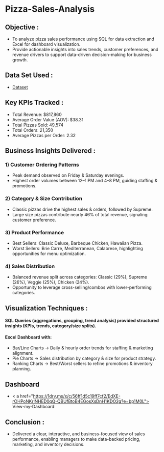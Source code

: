 # Pizza-Sales-Analysis

## Objective :
- To analyze pizza sales performance using SQL for data extraction and Excel for dashboard visualization.
- Provide actionable insights into sales trends, customer preferences, and revenue drivers to support data-driven decision-making for business growth.

## Data Set Used :
- <a href="https://1drv.ms/x/c/56ff1d5c19ff7cf2/EZ3SV_LQMRVEkUlDKDozKuoBoUzVIoiyefqaK7iHjyl4ag?e=NCjSMj">Dataset</a>

## Key KPIs Tracked :
- Total Revenue: $817,860
- Average Order Value (AOV): $38.31
- Total Pizzas Sold: 49,574
- Total Orders: 21,350
- Average Pizzas per Order: 2.32

## Business Insights Delivered : 
### 1) Customer Ordering Patterns
- Peak demand observed on Friday & Saturday evenings.
- Highest order volumes between 12–1 PM and 4–8 PM, guiding staffing & promotions.
### 2) Category & Size Contribution
- Classic pizzas drive the highest sales & orders, followed by Supreme.
- Large size pizzas contribute nearly 46% of total revenue, signaling customer preference.
### 3) Product Performance
- Best Sellers: Classic Deluxe, Barbeque Chicken, Hawaiian Pizza.
- Worst Sellers: Brie Carre, Mediterranean, Calabrese, highlighting opportunities for menu optimization.
### 4) Sales Distribution
- Balanced revenue split across categories: Classic (29%), Supreme (26%), Veggie (25%), Chicken (24%).
- Opportunity to leverage cross-selling/combos with lower-performing categories.

## Visualization Techniques :
#### SQL Queries (aggregations, grouping, trend analysis) provided structured insights (KPIs, trends, category/size splits).
#### Excel Dashboard with:
- Bar/Line Charts → Daily & hourly order trends for staffing & marketing alignment.
- Pie Charts → Sales distribution by category & size for product strategy.
- Ranking Charts → Best/Worst sellers to refine promotions & inventory planning.

## Dashboard
- < a href="https://1drv.ms/x/c/56ff1d5c19ff7cf2/EdXE-rOHPoNKrlNHED0qQ-QBUfBtoB4EGosXsDnH1KDO2g?e=bp1M0L"> View-my-Dashboard </a>

## Conclusion :
- Delivered a clear, interactive, and business-focused view of sales performance, enabling managers to make data-backed pricing, marketing, and inventory decisions.




